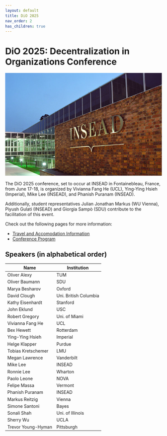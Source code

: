 ```yaml
---
layout: default
title: DiO 2025
nav_order: 2
has_children: true
---
```



# DiO 2025: Decentralization in Organizations Conference

![DiO 2025](dio_2025_photos/dio_2025_2.jpg)

The DiO 2025 conference, set to occur at INSEAD in Fontainebleau, France, from June 17-18, is organized by Vivianna Fang He (UCL), Ying-Ying Hsieh (Imperial), Mike Lee (INSEAD), and Phanish Puranam (INSEAD).

Additionally, student representatives Julian Jonathan Markus (WU Vienna), Piyush Gulati (INSEAD) and Giorgia Sampò (SDU) contribute to the facilitation of this event.

Check out the following pages for more information:

- [Travel and Accomodation Information](https://dio-community.org/dio_2025/dio_2025_travel.html)
- [Conference Program](https://dio-community.org/dio_2025/dio_2025_program.html)

## Speakers (in alphabetical order)

| Name                    | Institution           |
| ----------------------  | --------------------- |
| Oliver Alexy            | TUM                   |
| Oliver Baumann          | SDU                   |
| Marya Besharov          | Oxford                |
| David Clough            | Uni. British Columbia |
| Kathy Eisenhardt        | Stanford              |
| John Eklund             | USC                   | 
| Robert Gregory          | Uni. of Miami         |
| Vivianna Fang He        | UCL                   |
| Bex Hewett              | Rotterdam             |
| Ying-Ying Hsieh         | Imperial              |
| Helge Klapper           | Purdue                |
| Tobias Kretschemer      | LMU                   |
| Megan Lawrence          | Vanderbilt            |
| Mike Lee                | INSEAD                |
| Ronnie Lee              | Wharton               |
| Paolo Leone             | NOVA                  |
| Felipe Massa            | Vermont               |
| Phanish Puranam         | INSEAD                |
| Markus Reitzig          | Vienna                |
| Simone Santoni          | Bayes                 |
| Sonali Shah             | Uni. of Illinois      |
| Sherry Wu               | UCLA                  |
| Trevor Young-Hyman      | Pittsburgh            |
